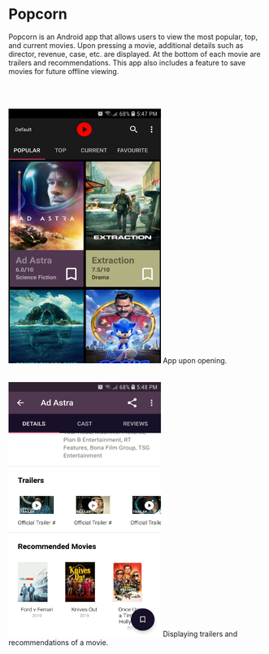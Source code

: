 # Popcorn


Popcorn is an Android app that allows users to view the most popular, top, and current movies.
Upon pressing a movie, additional details such as director, revenue, case, etc. are displayed.
At the bottom of each movie are trailers and recommendations.
This app also includes a feature to save movies for future offline viewing.

<br />
<br />
<br />
<img src="Screenshot_20200505-174748_Popcorn.jpg" width="300" height="500">
App upon opening.

<br />
<br />
<br />
<img src="Screenshot_20200505-174823_Popcorn.jpg" width="300" height="500">
Displaying trailers and recommendations of a movie.



